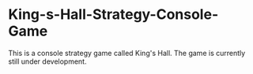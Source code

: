 # King-s-Hall-Strategy-Console-Game
This is a console strategy game called King's Hall. The game is currently still under development.
